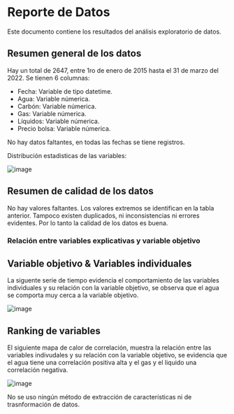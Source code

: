 # Reporte de Datos

Este documento contiene los resultados del análisis exploratorio de datos.

## Resumen general de los datos

Hay un total de 2647, entre 1ro de enero de 2015 hasta el 31 de marzo del 2022. Se tienen 6 columnas:

  - Fecha: Variable de tipo datetime.
  - Agua: Variable númerica.
  - Carbón: Variable númerica.
  - Gas: Variable númerica.
  - Líquidos: Variable númerica.
  - Precio bolsa: Variable númerica.

No hay datos faltantes, en todas las fechas se tiene registros.

Distribución estadisticas de las variables:

![image](https://github.com/FaSaSu20/MLD6_Proy/assets/65478386/aeebb165-a86c-453b-a15b-3228c39619b2)

## Resumen de calidad de los datos

No hay valores faltantes. Los valores extremos se identifican en la tabla anterior. Tampoco existen duplicados, ni inconsistencias ni errores evidentes. Por lo tanto la calidad de los datos es buena.

### Relación entre variables explicativas y variable objetivo

## Variable objetivo & Variables individuales

La siguente serie de tiempo evidencia el comportamiento de las variables individuales y su relación con la variable objetivo, se observa que el agua se comporta muy cerca a la variable objetivo.

![image](https://github.com/FaSaSu20/MLD6_Proy/assets/65478386/da384c03-e392-45e1-b0e8-0b53c7020ddc)

## Ranking de variables

El siguiente mapa de calor de correlación, muestra la relación entre las variables indivudales y su relación con la variable objetivo, se evidencia que el agua tiene una correlación positiva alta y el gas y el liquido una correlación negativa.

![image](https://github.com/FaSaSu20/MLD6_Proy/assets/65478386/6cdff55a-7189-4667-a0b1-57cc741108a5)

No se uso ningún método de extracción de características ni de trasnformación de datos.
